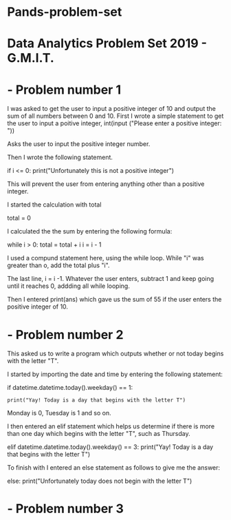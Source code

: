 # Pands-problem-set
# Data Analytics Problem Set 2019 - G.M.I.T.

# - Problem number 1

I was asked to get the user to input a positive integer of 10 and output the sum of all numbers between 0 and 10. 
First I wrote a simple statement to get the user to input a poitive integer, int(input ("Please enter a positive integer: "))

Asks the user to input the positive integer number.

Then I wrote the following statement. 

if i <= 0:
  print("Unfortunately this is not a positive integer")

This will prevent the user from entering anything other than a positive integer.


I started the calculation with total 
 
  total = 0


I calculated the the sum by entering the following formula: 

 while i > 0:
    total = total + i
    i = i - 1

I used a compund statement here, using the while loop. While "i" was greater than o, add the total plus "i".

The last line, i = i -1. Whatever the user enters, subtract 1 and keep going until it reaches 0, addding all while looping.

Then I entered print(ans) which gave us the sum of 55 if the user enters the positive integer of 10. 


# - Problem number 2

This asked us to write a program which outputs whether or not today begins with the letter "T". 

I started by importing the date and time by entering the following statement:

 if datetime.datetime.today().weekday() == 1:

    print("Yay! Today is a day that begins with the letter T")

Monday is 0, Tuesday is 1 and so on. 

I then entered an elif statement which helps us determine if there is more than one day which begins with the letter "T", such as Thursday. 

elif datetime.datetime.today().weekday() == 3:
    print("Yay! Today is a day that begins with the letter T")

To finish with I entered an else statement as follows to give me the answer: 

else:
    print("Unfortunately today does not begin with the letter T")


# - Problem number 3


